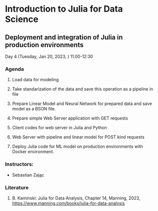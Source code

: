 # Introduction to Julia for Data Science

## Deployment and integration of Julia in production environments
Day 4 (Tuesday, Jan 20, 2023, ) 11.00-12:30


### Agenda

1. Load data for modeling
2. Take standarization of the data and save this operation as a pipeline in file
3. Prepare Linear Model and Neural Network for prepared data and save model as a BSON file. 
4. Prepare simple Web Server application with GET requests
5. Client codes for web server in Julia and Python
6. Web Server with pipeline and linear model for POST kind requests

2. Deploy Julia code for ML model on production environments with Docker environment. 
    
### Instructors:
- Sebastian Zając


### Literature

1. B. Kaminski: Julia for Data Analysis, Chapter 14, Manning, 2023, https://www.manning.com/books/julia-for-data-analysis
